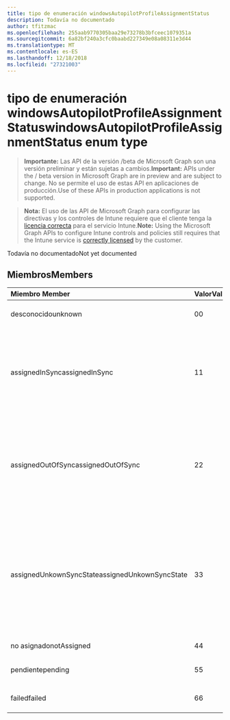 ```yaml
---
title: tipo de enumeración windowsAutopilotProfileAssignmentStatus
description: Todavía no documentado
author: tfitzmac
ms.openlocfilehash: 255aab9770305baa29e73278b3bfceec1079351a
ms.sourcegitcommit: 6a82bf240a3cfc0baabd227349e08a08311e3d44
ms.translationtype: MT
ms.contentlocale: es-ES
ms.lasthandoff: 12/18/2018
ms.locfileid: "27321003"
---
```

# <a name="windowsautopilotprofileassignmentstatus-enum-type"></a><span data-ttu-id="25482-103">tipo de enumeración windowsAutopilotProfileAssignmentStatus</span><span class="sxs-lookup"><span data-stu-id="25482-103">windowsAutopilotProfileAssignmentStatus enum type</span></span>

> <span data-ttu-id="25482-104">**Importante:** Las API de la versión /beta de Microsoft Graph son una versión preliminar y están sujetas a cambios.</span><span class="sxs-lookup"><span data-stu-id="25482-104">**Important:** APIs under the / beta version in Microsoft Graph are in preview and are subject to change.</span></span> <span data-ttu-id="25482-105">No se permite el uso de estas API en aplicaciones de producción.</span><span class="sxs-lookup"><span data-stu-id="25482-105">Use of these APIs in production applications is not supported.</span></span>

> <span data-ttu-id="25482-106">**Nota:** El uso de las API de Microsoft Graph para configurar las directivas y los controles de Intune requiere que el cliente tenga la [licencia correcta](https://go.microsoft.com/fwlink/?linkid=839381) para el servicio Intune.</span><span class="sxs-lookup"><span data-stu-id="25482-106">**Note:** Using the Microsoft Graph APIs to configure Intune controls and policies still requires that the Intune service is [correctly licensed](https://go.microsoft.com/fwlink/?linkid=839381) by the customer.</span></span>

<span data-ttu-id="25482-107">Todavía no documentado</span><span class="sxs-lookup"><span data-stu-id="25482-107">Not yet documented</span></span>
## <a name="members"></a><span data-ttu-id="25482-108">Miembros</span><span class="sxs-lookup"><span data-stu-id="25482-108">Members</span></span>
|<span data-ttu-id="25482-109">Miembro	</span><span class="sxs-lookup"><span data-stu-id="25482-109">Member</span></span>|<span data-ttu-id="25482-110">Valor</span><span class="sxs-lookup"><span data-stu-id="25482-110">Value</span></span>|<span data-ttu-id="25482-111">Descripción</span><span class="sxs-lookup"><span data-stu-id="25482-111">Description</span></span>|
|:---|:---|:---|
|<span data-ttu-id="25482-112">desconocido</span><span class="sxs-lookup"><span data-stu-id="25482-112">unknown</span></span>|<span data-ttu-id="25482-113">0</span><span class="sxs-lookup"><span data-stu-id="25482-113">0</span></span>|<span data-ttu-id="25482-114">Estado de asignación desconocido</span><span class="sxs-lookup"><span data-stu-id="25482-114">Unknown assignment status</span></span>|
|<span data-ttu-id="25482-115">assignedInSync</span><span class="sxs-lookup"><span data-stu-id="25482-115">assignedInSync</span></span>|<span data-ttu-id="25482-116">1</span><span class="sxs-lookup"><span data-stu-id="25482-116">1</span></span>|<span data-ttu-id="25482-117">Asignados correctamente en Intune y sincronización con programa piloto automático de Windows</span><span class="sxs-lookup"><span data-stu-id="25482-117">Assigned successfully in Intune and in sync with Windows auto pilot program</span></span>|
|<span data-ttu-id="25482-118">assignedOutOfSync</span><span class="sxs-lookup"><span data-stu-id="25482-118">assignedOutOfSync</span></span>|<span data-ttu-id="25482-119">2</span><span class="sxs-lookup"><span data-stu-id="25482-119">2</span></span>|<span data-ttu-id="25482-120">Asignado correctamente en Intune y no sincronizados con el programa piloto automático de Windows</span><span class="sxs-lookup"><span data-stu-id="25482-120">Assigned successfully in Intune and not in sync with Windows auto pilot program</span></span>|
|<span data-ttu-id="25482-121">assignedUnkownSyncState</span><span class="sxs-lookup"><span data-stu-id="25482-121">assignedUnkownSyncState</span></span>|<span data-ttu-id="25482-122">3</span><span class="sxs-lookup"><span data-stu-id="25482-122">3</span></span>|<span data-ttu-id="25482-123">Asignado correctamente en Intune y la sincronización en o fuera de la sincronización con el programa piloto automático de Windows</span><span class="sxs-lookup"><span data-stu-id="25482-123">Assigned successfully in Intune and either in-sync or out of sync with Windows auto pilot program</span></span>|
|<span data-ttu-id="25482-124">no asignado</span><span class="sxs-lookup"><span data-stu-id="25482-124">notAssigned</span></span>|<span data-ttu-id="25482-125">4</span><span class="sxs-lookup"><span data-stu-id="25482-125">4</span></span>|<span data-ttu-id="25482-126">No asignado</span><span class="sxs-lookup"><span data-stu-id="25482-126">Not assigned</span></span>|
|<span data-ttu-id="25482-127">pendiente</span><span class="sxs-lookup"><span data-stu-id="25482-127">pending</span></span>|<span data-ttu-id="25482-128">5</span><span class="sxs-lookup"><span data-stu-id="25482-128">5</span></span>|<span data-ttu-id="25482-129">Asignación pendiente</span><span class="sxs-lookup"><span data-stu-id="25482-129">Pending assignment</span></span>|
|<span data-ttu-id="25482-130">failed</span><span class="sxs-lookup"><span data-stu-id="25482-130">failed</span></span>|<span data-ttu-id="25482-131">6</span><span class="sxs-lookup"><span data-stu-id="25482-131">6</span></span>| <span data-ttu-id="25482-132">Error de asignación</span><span class="sxs-lookup"><span data-stu-id="25482-132">Assignment failed</span></span>|





